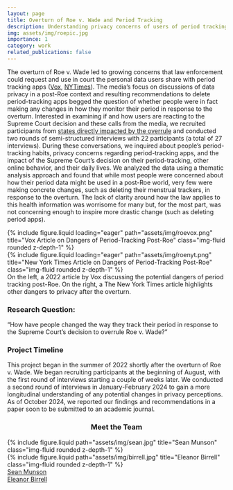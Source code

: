 ```yaml
---
layout: page
title: Overturn of Roe v. Wade and Period Tracking
description: Understanding privacy concerns of users of period tracking apps post-Roe.
img: assets/img/roepic.jpg
importance: 1
category: work
related_publications: false
---
```


The overturn of Roe v. Wade led to growing concerns that law enforcement could request and use in court the personal data users share with period tracking apps ([Vox](https://www.vox.com/recode/2022/7/6/23196809/period-apps-roe-dobbs-data-privacy-abortion), [NYTimes](https://www.nytimes.com/2022/06/30/technology/period-tracker-privacy-abortion.html)). The media’s focus on discussions of data privacy in a post-Roe context and resulting recommendations to delete period-tracking apps begged the question of whether people were in fact making any changes in how they monitor their period in response to the overturn. Interested in examining if and how users are reacting to the Supreme Court decision and these calls from the media, we recruited participants from [states directly impacted by the overrule](https://www.nytimes.com/interactive/2024/us/abortion-laws-roe-v-wade.html) and conducted two rounds of semi-structured interviews with 22 participants (a total of 27 interviews). During these conversations, we inquired about people’s period-tracking habits, privacy concerns regarding period-tracking apps, and the impact of the Supreme Court’s decision on their period-tracking, other online behavior, and their daily lives. We analyzed the data using a thematic analysis approach and found that while most people were concerned about how their period data might be used in a post-Roe world, very few were making concrete changes, such as deleting their menstrual trackers, in response to the overturn. The lack of clarity around how the law applies to this health information was worrisome for many but, for the most part, was not concerning enough to inspire more drastic change (such as deleting period apps).


<div class="row">
    <div class="col-sm mt-3 mt-md-0">
        {% include figure.liquid loading="eager" path="assets/img/roevox.png" title="Vox Article on Dangers of Period-Tracking Post-Roe" class="img-fluid rounded z-depth-1" %}
    </div>
    <div class="col-sm mt-3 mt-md-0">
        {% include figure.liquid loading="eager" path="assets/img/roenyt.png" title="New York Times Article on Dangers of Period-Tracking Post-Roe" class="img-fluid rounded z-depth-1" %}
    </div>
</div>
<div class="caption">
    On the left, a 2022 article by Vox discussing the potential dangers of period tracking post-Roe. On the right, a The New York Times article highlights other dangers to privacy after the overturn.
</div>

<h3>Research Question:</h3>

“How have people changed the way they track their period in response to the Supreme Court’s decision to overrule Roe v. Wade?”


<h3>Project Timeline</h3>

<p>This project began in the summer of 2022 shortly after the overturn of Roe v. Wade. We began recruiting participants at the beginning of August, with the first round of interviews starting a couple of weeks later. We conducted a second round of interviews in January-February 2024 to gain a more longitudinal understanding of any potential changes in privacy perceptions. As of October 2024, we reported our findings and recommendations in a paper soon to be submitted to an academic journal.</p> 

<h3 align="center">Meet the Team</h3>

<div class="container">
    <div class="row justify-content-sm-center">
        <div class="col-sm-2 mt-3 mt-md-0">
        {% include figure.liquid path="assets/img/sean.jpg" title="Sean Munson" class="img-fluid rounded z-depth-1" %}
        </div>
        <div class="col-sm-2 mt-3 mt-md-0">
        {% include figure.liquid path="assets/img/birrell.jpg" title="Eleanor Birrell" class="img-fluid rounded z-depth-1" %}
        </div>
    </div>
    <div class="row justify-content-sm-center">
        <div class="caption">
            <a href="https://www.smunson.com/" target="_blank">Sean Munson</a>
        </div>
        <div class="caption">
            <a href="https://cs.pomona.edu/~ebirrell/" target="_blank">Eleanor Birrell</a>
        </div>
    </div>
</div>
            

